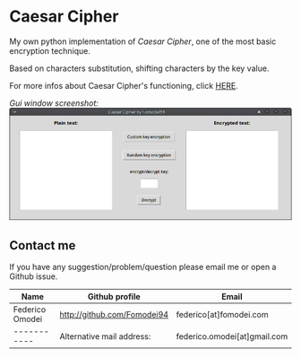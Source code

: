 # Caesar Cipher

My own python implementation of _Caesar Cipher_, one of the most
basic encryption technique. 

Based on characters substitution, shifting characters by the key value.

For more infos about Caesar Cipher's functioning, click
[HERE](https://en.wikipedia.org/wiki/Caesar_cipher).

_Gui window screenshot:_
![Gui window screenshot](images/screen_gridLayout.png)

## Contact me

If you have any suggestion/problem/question please email me or open a Github issue.

| Name | Github profile | Email |
|------|----------------|-------|
|Federico Omodei | http://github.com/Fomodei94 | federico[at]fomodei.com
|-----------|Alternative mail address: | federico.omodei[at]gmail.com